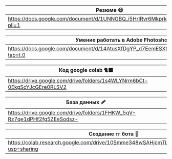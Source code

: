 | Резюме 😄|
| -----------|
| https://docs.google.com/document/d/1UNNGBQ_i5HrIRvr6MkprkNYa51FkEjfs/edit?pli=1 |

| Умение работать в Adobe Fhotoshop 🌻|
| -----------|
| https://docs.google.com/document/d/14AtusXfDgYP_d7EemESXtyeELjT5mXRalck2grHfefs/edit?tab=t.0 |

| Код google colab 🐈‍⬛|
| -----------|
| https://drive.google.com/drive/folders/1s4WLYNrm6bCt-0EkgScYJcGEre0RLSV2 |

| База данных 🩹|
| -----------|
| https://drive.google.com/drive/folders/1FHKW_5qV-Rz7qe1dPHf2fg5ZEeSodsz-|

| Создание тг бота 🥟|
| -----------|
| https://colab.research.google.com/drive/10Smme348wSAHjcmTLLOk8OoxUh38SqtM?usp=sharing |



